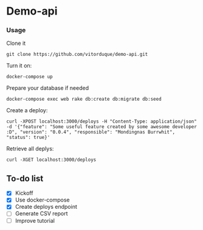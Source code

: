 # Demo-api

### Usage

Clone it

    git clone https://github.com/vitorduque/demo-api.git

Turn it on:

    docker-compose up

Prepare your database if needed

    docker-compose exec web rake db:create db:migrate db:seed

Create a deploy:

    curl -XPOST localhost:3000/deploys -H "Content-Type: application/json" -d '{"feature": "Some useful feature created by some awesome developer :D", "version": "0.0.4", "responsible": "Mondingnas Burrwhit", "status": true}'


Retrieve all deplys:

    curl -XGET localhost:3000/deploys



## To-do list

* [x] Kickoff
* [x] Use docker-compose
* [x] Create deploys endpoint
* [ ] Generate CSV report
* [ ] Improve tutorial
